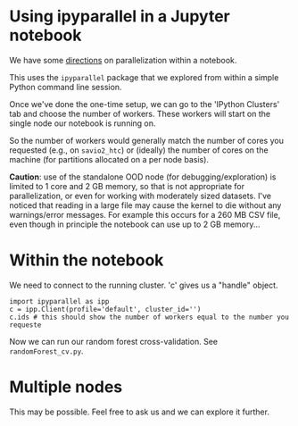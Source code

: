 # Using ipyparallel in a Jupyter notebook

We have some [directions](https://docs-research-it.berkeley.edu/services/high-performance-computing/user-guide/ood/jupyter-parallelization/) on parallelization within a notebook. 

This uses the `ipyparallel` package that we explored from within a simple Python command line session. 

Once we've done the one-time setup, we can go to the 'IPython Clusters' tab and choose the number of workers. These workers will start on the single node our notebook is running on. 

So the number of workers would generally match the number of cores you requested (e.g., on `savio2_htc`) or (ideally) the number of cores on the machine (for partitions allocated on a per node basis).

**Caution**: use of the standalone OOD node (for debugging/exploration) is limited to 1 core and 2 GB memory, so that is not appropriate for parallelization, or even for working with moderately sized datasets. I've noticed that reading in a large file may cause the kernel to die without any warnings/error messages. For example this occurs for a 260 MB CSV file, even though in principle the notebook can use up to 2 GB memory...

# Within the notebook

We need to connect to the running cluster. 'c' gives us a "handle" object.

```
import ipyparallel as ipp
c = ipp.Client(profile='default', cluster_id='')
c.ids # this should show the number of workers equal to the number you requeste
```

Now we can run our random forest cross-validation. See `randomForest_cv.py`.

# Multiple nodes

This may be possible. Feel free to ask us and we can explore it further. 
